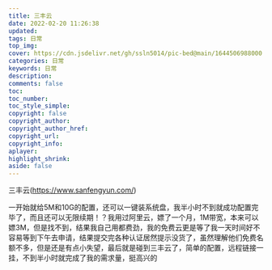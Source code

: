 ```yaml
---
title: 三丰云
date: 2022-02-20 11:26:38
updated:
tags: 日常
top_img:
cover: https://cdn.jsdelivr.net/gh/ssln5014/pic-bed@main/1644506988000.jpg
categories: 日常
keywords: 日常
description: 
comments: false
toc: 
toc_number:
toc_style_simple:
copyright: false
copyright_author:
copyright_author_href:
copyright_url:
copyright_info:
aplayer:
highlight_shrink:
aside: false
---
```



三丰云(https://www.sanfengyun.com/)

一开始就给5M和10G的配置，还可以一键装系统盘，我半小时不到就成功配置完毕了，而且还可以无限续期！？我用过阿里云，嫖了一个月，1M带宽，本来可以嫖3M，但是找不到，结果我自己用都费劲，我的免费云更是等了我一天时间好不容易等到下午去申请，结果提交完各种认证居然提示没货了，虽然理解他们免费名额不多，但是还是有点小失望，最后就是碰到三丰云了，简单的配置，远程链接一挂，不到半小时就完成了我的需求量，挺高兴的
